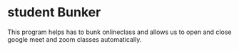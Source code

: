 # student Bunker
This program helps has to bunk onlineclass and allows us to open and close google meet and zoom classes automatically.